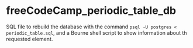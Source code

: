 # freeCodeCamp_periodic_table_db

SQL file to rebuild the database with the command `psql -U postgres < periodic_table.sql`, and a Bourne shell script to show information about th requested element.